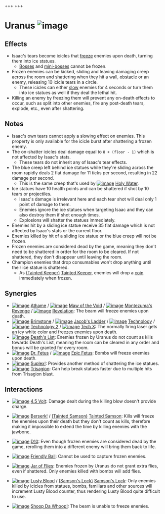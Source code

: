 +++
+++

 # Uranus ![image](/image/Uranus.png) 

Effects
---------


* Isaac's tears become icicles that [freeze](/wiki/Freeze "Freeze") enemies upon death, turning them into ice statues.
	+ [Bosses](/wiki/Bosses "Bosses") and [mini-bosses](/wiki/Mini-boss "Mini-boss") cannot be frozen.
* Frozen enemies can be kicked, sliding and leaving damaging creep across the room and shattering when they hit a wall, [obstacle](/wiki/Obstacle "Obstacle") or an enemy, releasing 10 icicle tears in a circle.
	+ These icicles can either [slow](/wiki/Slow "Slow") enemies for 4 seconds or turn them into ice statues as well if they deal the lethal hit.
* Killing an enemy by freezing them will prevent any on-death effects to occur, such as split into other enemies, fire any post-death tears, explode, etc., even after shattering.


Notes
-------


* Isaac's own tears cannot apply a slowing effect on enemies. This property is only available for the icicle burst after shattering a frozen enemy.
* The on-shatter icicles deal damage equal to `8 + (floor - 1)` which is not affected by Isaac's stats.
	+ These tears do not inherit any of Isaac's tear effects.
* The blue creep left behind ice statues while they're sliding across the room rapidly deals 2 flat damage for 11 ticks per second, resulting in 22 damage per second.
	+ This is the same creep that's used by [![image](/image/Holy_Water.png)](/wiki/Holy_Water "Holy Water") [Holy Water](/wiki/Holy_Water "Holy Water").
* Ice statues have 10 health points and can be shattered if shot by 10 tears or projectiles.
	+ Isaac's damage is irrelevant here and each tear shot will deal only 1 point of damage to them.
	+ Enemies ignore the ice statues when targeting Isaac and they can also destroy them if shot enough times.
	+ Explosions will shatter the statues immediately.
* Enemies hit by a sliding ice statue receive 35 flat damage which is not affected by Isaac's stats or the current floor.
* Enemies killed by hit of a sliding ice statue or the blue creep will not be frozen.
* Frozen enemies are considered dead by the game, meaning they don't need to be shattered in order for the room to be cleared. If not shattered, they don't disappear until leaving the room.
* Champion enemies that drop consumables won't drop anything until their ice statue is shattered.
	+ As  [(Tainted Keeper)](/wiki/Tainted_Keeper "Tainted Keeper") [Tainted Keeper](/wiki/Tainted_Keeper "Tainted Keeper"), enemies will drop a [coin](/wiki/Coin "Coin") immediately when frozen.


Synergies
-----------


* [![image](/image/Athame.png)](/wiki/Athame "Athame") [Athame](/wiki/Athame "Athame") / [![image](/image/Maw_of_the_Void.png)](/wiki/Maw_of_the_Void "Maw of the Void") [Maw of the Void](/wiki/Maw_of_the_Void "Maw of the Void") / [![image](/image/Montezuma%27s_Revenge.png)](/wiki/Montezuma%27s_Revenge "Montezuma's Revenge") [Montezuma's Revenge](/wiki/Montezuma%27s_Revenge "Montezuma's Revenge") / [![image](/image/Revelation.png)](/wiki/Revelation "Revelation") [Revelation](/wiki/Revelation "Revelation"): The beam will freeze enemies upon death.
* [![image](/image/Brimstone.png)](/wiki/Brimstone "Brimstone") [Brimstone](/wiki/Brimstone "Brimstone") / [![image](/image/Jacob%27s_Ladder.png)](/wiki/Jacob%27s_Ladder "Jacob's Ladder") [Jacob's Ladder](/wiki/Jacob%27s_Ladder "Jacob's Ladder") / [![image](/image/Technology.png)](/wiki/Technology "Technology") [Technology](/wiki/Technology "Technology") / [![image](/image/Technology_2.png)](/wiki/Technology_2 "Technology 2") [Technology 2](/wiki/Technology_2 "Technology 2") / [![image](/image/Tech_X.png)](/wiki/Tech_X "Tech X") [Tech X](/wiki/Tech_X "Tech X"): The normally firing laser gets an icy white color and freezes enemies upon death.
* [![image](/image/Death%27s_List.png)](/wiki/Death%27s_List "Death's List") [Death's List](/wiki/Death%27s_List "Death's List"): Enemies frozen by Uranus do not count as kills towards Death's List, meaning the room can be cleared in any order and bonus will be granted for every room.
* [![image](/image/Dr._Fetus.png)](/wiki/Dr._Fetus "Dr. Fetus") [Dr. Fetus](/wiki/Dr._Fetus "Dr. Fetus") / [![image](/image/Epic_Fetus.png)](/wiki/Epic_Fetus "Epic Fetus") [Epic Fetus](/wiki/Epic_Fetus "Epic Fetus"): Bombs will freeze enemies upon death.
* [![image](/image/Suplex!.png)](/wiki/Suplex! "Suplex!") [Suplex!](/wiki/Suplex! "Suplex!"): Provides another method of shattering the ice statues.
* [![image](/image/Trisagion.png)](/wiki/Trisagion "Trisagion") [Trisagion](/wiki/Trisagion "Trisagion"): Can help break statues faster due to multiple hits from Trisagion blast.


Interactions
--------------


* [![image](/image/4.5_Volt.png)](/wiki/4.5_Volt "4.5 Volt") [4.5 Volt](/wiki/4.5_Volt "4.5 Volt"): Damage dealt during the killing blow doesn't provide charge.


* [![image](/image/Berserk!.png)](/wiki/Berserk! "Berserk!") [Berserk!](/wiki/Berserk! "Berserk!") /  [(Tainted Samson)](/wiki/Tainted_Samson "Tainted Samson") [Tainted Samson](/wiki/Tainted_Samson "Tainted Samson"): Kills will freeze the enemies upon their death but they don't count as kills, therefore making it impossible to extend the time by killing enemies with the jawbone.
* [![image](/image/D10.png)](/wiki/D10 "D10") [D10](/wiki/D10 "D10"): Even though frozen enemies are considered dead by the game, rerolling them into a different enemy will bring them back to life.
* [![image](/image/Friendly_Ball.png)](/wiki/Friendly_Ball "Friendly Ball") [Friendly Ball](/wiki/Friendly_Ball "Friendly Ball"): Cannot be used to capture frozen enemies.
* [![image](/image/Jar_of_Flies.png)](/wiki/Jar_of_Flies "Jar of Flies") [Jar of Flies](/wiki/Jar_of_Flies "Jar of Flies"): Enemies frozen by Uranus do not grant extra flies, even if shattered. Only enemies killed with bombs will add flies.
* [![image](/image/Lusty_Blood.png)](/wiki/Lusty_Blood "Lusty Blood") [Lusty Blood](/wiki/Lusty_Blood "Lusty Blood") / [(Samson's Lock)](/wiki/Samson%27s_Lock "Samson's Lock") [Samson's Lock](/wiki/Samson%27s_Lock "Samson's Lock"): Only enemies killed by icicles from statues, bombs, familiars and other sources will increment Lusty Blood counter, thus rendering Lusty Blood quite difficult to use.
* [![image](/image/Shoop_Da_Whoop!.png)](/wiki/Shoop_Da_Whoop! "Shoop Da Whoop!") [Shoop Da Whoop!](/wiki/Shoop_Da_Whoop! "Shoop Da Whoop!"): The beam is unable to freeze enemies.



